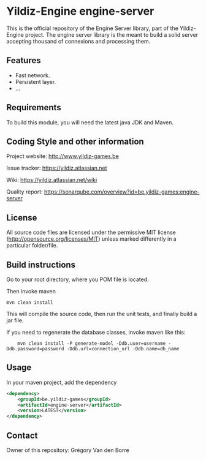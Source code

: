 # Yildiz-Engine engine-server

This is the official repository of the Engine Server library, part of the Yildiz-Engine project.
The engine server library is the meant to build a solid server accepting thousand of connexions and processing them.

## Features

* Fast network.
* Persistent layer.
* ...

## Requirements

To build this module, you will need the latest java JDK and Maven.

## Coding Style and other information

Project website:
http://www.yildiz-games.be

Issue tracker:
https://yildiz.atlassian.net

Wiki:
https://yildiz.atlassian.net/wiki

Quality report:
https://sonarqube.com/overview?id=be.yildiz-games:engine-server

## License

All source code files are licensed under the permissive MIT license
(http://opensource.org/licenses/MIT) unless marked differently in a particular folder/file.

## Build instructions

Go to your root directory, where you POM file is located.

Then invoke maven

	mvn clean install

This will compile the source code, then run the unit tests, and finally build a jar file.

If you need to regenerate the database classes, invoke maven like this:

        mvn clean install -P generate-model -Ddb.user=username -Ddb.password=password -Ddb.url=connection_url -Ddb.name=db_name

## Usage

In your maven project, add the dependency

```xml
<dependency>
    <groupId>be.yildiz-games</groupId>
    <artifactId>engine-server</artifactId>
    <version>LATEST</version>
</dependency>
```

## Contact
Owner of this repository: Grégory Van den Borre